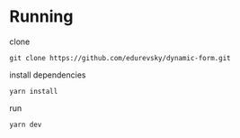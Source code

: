 # Running

clone

`git clone https://github.com/edurevsky/dynamic-form.git`

install dependencies

`yarn install`

run

`yarn dev`
